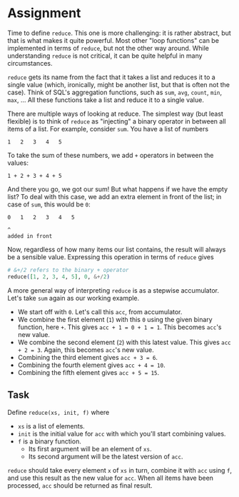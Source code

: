 # Assignment

Time to define `reduce`. This one is more challenging:
it is rather abstract, but that is what makes it quite powerful.
Most other "loop functions" can be implemented in terms
of `reduce`, but not the other way around.
While understanding `reduce` is not critical,
it can be quite helpful in many circumstances.

`reduce` gets its name from the fact that
it takes a list and reduces it to a single value
(which, ironically, might be another list,
but that is often not the case).
Think of SQL's aggregation functions, such as
`sum`, `avg`, `count`, `min`, `max`, ...
All these functions take a list and reduce
it to a single value.

There are multiple ways of looking at reduce.
The simplest way (but least flexible) is
to think of `reduce` as "injecting" a binary operator
in between all items of a list.
For example, consider `sum`. You have
a list of numbers

```text
1   2   3   4   5
```

To take the sum of these numbers, we add `+` operators in between the values:

```text
1 + 2 + 3 + 4 + 5
```

And there you go, we got our sum! But what happens if we have the empty list?
To deal with this case, we add an extra element in front of the list;
in case of `sum`, this would be `0`:

```text
0   1   2   3   4   5

^
added in front
```

Now, regardless of how many items our list contains, the result will always
be a sensible value. Expressing this operation in terms of `reduce` gives

```elixir
# &+/2 refers to the binary + operator
reduce([1, 2, 3, 4, 5], 0, &+/2)
```

A more general way of interpreting `reduce` is as a stepwise accumulator.
Let's take `sum` again as our working example.

* We start off with `0`. Let's call this `acc`, from accumulator.
* We combine the first element (`1`) with this `0` using the given binary function, here `+`. This gives `acc + 1 = 0 + 1 = 1`. This becomes `acc`'s new value.
* We combine the second element (`2`) with this latest value. This gives `acc + 2 = 3`. Again, this becomes `acc`'s new value.
* Combining the third element gives `acc + 3 = 6`.
* Combining the fourth element gives `acc + 4 = 10`.
* Combining the fifth element gives `acc + 5 = 15`.

## Task

Define `reduce(xs, init, f)` where

* `xs` is a list of elements.
* `init` is the initial value for `acc` with which you'll start combining values.
* `f` is a binary function.
  * Its first argument will be an element of `xs`.
  * Its second argument will be the latest version of `acc`.

`reduce` should take every element `x` of `xs` in turn, combine it with `acc` using `f`, and use this result as the new value for `acc`.
When all items have been processed, `acc` should be returned as final result.
